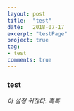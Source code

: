 ```yaml
---
layout: post
title:  "test"
date:   2018-07-17
excerpt: "testPage"
project: true
tag:
- test
comments: true
---
```



### test
*아 설정 귀찮다. 흑흑*